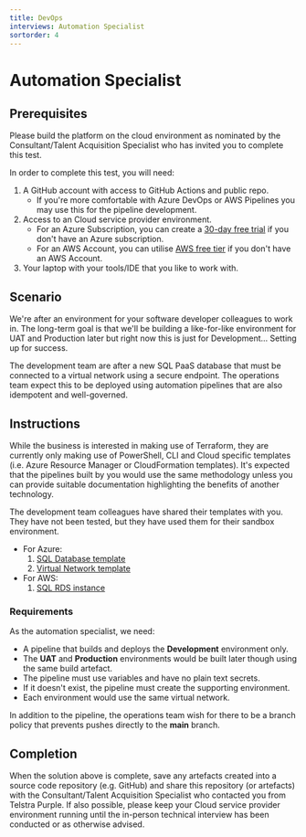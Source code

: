 ```yaml
---
title: DevOps
interviews: Automation Specialist
sortorder: 4
---
```


# Automation Specialist

## Prerequisites

Please build the platform on the cloud environment as nominated by the Consultant/Talent Acquisition Specialist who has invited you to complete this test.

In order to complete this test, you will need:

1. A GitHub account with access to GitHub Actions and public repo.
   - If you're more comfortable with Azure DevOps or AWS Pipelines you may use this for the pipeline development.
2. Access to an Cloud service provider environment.
   - For an Azure Subscription, you can create a [30-day free trial](https://azure.microsoft.com/en-au/free/) if you don't have an Azure subscription.
   - For an AWS Account, you can utilise [AWS free tier](https://aws.amazon.com/free/) if you don't have an AWS Account.
3. Your laptop with your tools/IDE that you like to work with.

## Scenario

We're after an environment for your software developer colleagues to work in. The long-term goal is that we'll be building a like-for-like environment for UAT and Production later but right now this is just for Development… Setting up for success.

The development team are after a new SQL PaaS database that must be connected to a virtual network using a secure endpoint. The operations team expect this to be deployed using automation pipelines that are also idempotent and well-governed.

## Instructions

While the business is interested in making use of Terraform, they are currently only making use of PowerShell, CLI and Cloud specific templates (i.e. Azure Resource Manager or CloudFormation templates). It's expected that the pipelines built by you would use the same methodology unless you can provide suitable documentation highlighting the benefits of another technology.

The development team colleagues have shared their templates with you. They have not been tested, but they have used them for their sandbox environment.

- For Azure:
  1. [SQL Database template](/code/sqldatabase.json)
  2. [Virtual Network template](/code/networking.json)
- For AWS:
  1. [SQL RDS instance](/code/rds-cf-template.json)

### Requirements

As the automation specialist, we need:

- A pipeline that builds and deploys the **Development** environment only.
- The **UAT** and **Production** environments would be built later though using the same build artefact.
- The pipeline must use variables and have no plain text secrets.
- If it doesn't exist, the pipeline must create the supporting environment.
- Each environment would use the same virtual network.

In addition to the pipeline, the operations team wish for there to be a branch policy that prevents pushes directly to the **main** branch.

## Completion

When the solution above is complete, save any artefacts created into a source code repository (e.g. GitHub) and share this repository (or artefacts) with the Consultant/Talent Acquisition Specialist who contacted you from Telstra Purple. If also possible, please keep your Cloud service provider environment running until the in-person technical interview has been conducted or as otherwise advised.
